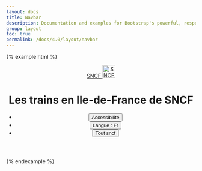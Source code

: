 ```yaml
---
layout: docs
title: Navbar
description: Documentation and examples for Bootstrap's powerful, responsive navigation header, the navbar. Includes support for branding, navigation, and more, including support for our collapse plugin.
group: layout
toc: true
permalink: /docs/4.0/layout/navbar
---
```


{% example html %}
<header role="banner" class="mastheader">
  <div class="container">
    <div class="d-flex align-items-center">
      <div class="mastheader-logo">
        <a href="/docs" class="d-block">
          <span class="sr-only">SNCF</span>
          <img alt="SNCF" class="d-block" src="{{ site.baseurl }}/assets/img/brand/sncf-logo.png" width="34" />
        </a>
      </div>
      <h1 class="mastheader-title">Les trains en Ile-de-France de SNCF</h1>
    </div>
    <ul class="mastheader-toolbar mb-0 d-none d-md-flex">
      <li class="mastheader-toolbar-item">
        <button type="button">Accessibilité <i class="icons-arrow-down icons-size-x5 ml-2" aria-hidden="true"></i></button>
      </li>
      <li class="mastheader-toolbar-item">
        <button type="button">Langue : Fr <i class="icons-arrow-down icons-size-x5 ml-2" aria-hidden="true"></i></button>
      </li>
      <li class="mastheader-toolbar-item mastheader-toolbar-item-lg">
        <button type="button">Tout sncf <i class="icons-options ml-3" aria-hidden="true"></i></button>
      </li>
    </ul>
  </div>
</header>
{% endexample %}
